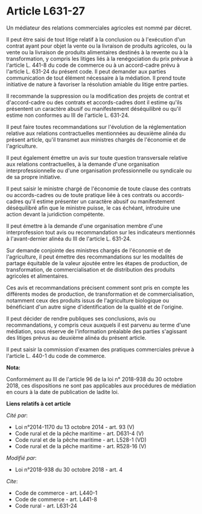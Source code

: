 # Article L631-27

Un médiateur des relations commerciales agricoles est nommé par décret.

Il peut être saisi de tout litige relatif à la conclusion ou à l'exécution d'un contrat ayant pour objet la vente ou la
livraison de produits agricoles, ou la vente ou la livraison de produits alimentaires destinés à la revente ou à la
transformation, y compris les litiges liés à la renégociation du prix prévue à l'article L. 441-8 du code de commerce ou à un
accord-cadre prévu à l'article L. 631-24 du présent code. Il peut demander aux parties communication de tout élément
nécessaire à la médiation. Il prend toute initiative de nature à favoriser la résolution amiable du litige entre parties.

Il recommande la suppression ou la modification des projets de contrat et d'accord-cadre ou des contrats et accords-cadres
dont il estime qu'ils présentent un caractère abusif ou manifestement déséquilibré ou qu'il estime non conformes au III de
l'article L. 631-24.

Il peut faire toutes recommandations sur l'évolution de la réglementation relative aux relations contractuelles mentionnées
au deuxième alinéa du présent article, qu'il transmet aux ministres chargés de l'économie et de l'agriculture.

Il peut également émettre un avis sur toute question transversale relative aux relations contractuelles, à la demande d'une
organisation interprofessionnelle ou d'une organisation professionnelle ou syndicale ou de sa propre initiative.

Il peut saisir le ministre chargé de l'économie de toute clause des contrats ou accords-cadres ou de toute pratique liée à
ces contrats ou accords-cadres qu'il estime présenter un caractère abusif ou manifestement déséquilibré afin que le ministre
puisse, le cas échéant, introduire une action devant la juridiction compétente.

Il peut émettre à la demande d'une organisation membre d'une interprofession tout avis ou recommandation sur les indicateurs
mentionnés à l'avant-dernier alinéa du III de l'article L. 631-24.

Sur demande conjointe des ministres chargés de l'économie et de l'agriculture, il peut émettre des recommandations sur les
modalités de partage équitable de la valeur ajoutée entre les étapes de production, de transformation, de commercialisation
et de distribution des produits agricoles et alimentaires.

Ces avis et recommandations précisent comment sont pris en compte les différents modes de production, de transformation et de
commercialisation, notamment ceux des produits issus de l'agriculture biologique ou bénéficiant d'un autre signe
d'identification de la qualité et de l'origine.

Il peut décider de rendre publiques ses conclusions, avis ou recommandations, y compris ceux auxquels il est parvenu au terme
d'une médiation, sous réserve de l'information préalable des parties s'agissant des litiges prévus au deuxième alinéa du
présent article.

Il peut saisir la commission d'examen des pratiques commerciales prévue à l'article L. 440-1 du code de commerce.

**Nota:**

Conformément au III de l'article 96 de la loi n° 2018-938 du 30 octobre 2018, ces dispositions ne sont pas applicables aux
procédures de médiation en cours à la date de publication de ladite loi.

**Liens relatifs à cet article**

_Cité par_:

  - Loi n°2014-1170 du 13 octobre 2014 - art. 93 (V)
  - Code rural et de la pêche maritime - art. D631-4 (V)
  - Code rural et de la pêche maritime - art. L528-1 (VD)
  - Code rural et de la pêche maritime - art. R528-16 (V)

_Modifié par_:

  - Loi n°2018-938 du 30 octobre 2018 - art. 4

_Cite_:

  - Code de commerce - art. L440-1
  - Code de commerce - art. L441-8
  - Code rural - art. L631-24
